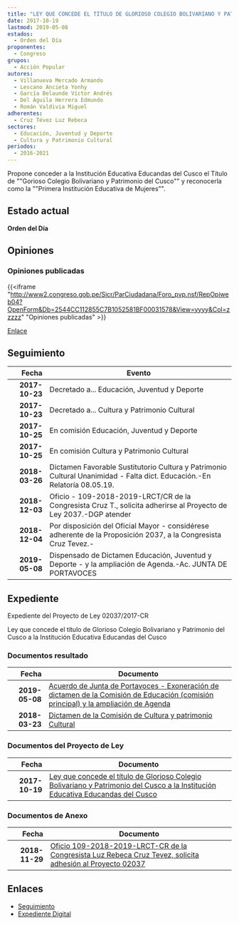 ```yaml
---
title: "LEY QUE CONCEDE EL TÍTULO DE GLORIOSO COLEGIO BOLIVARIANO Y PATRIMONIO DEL CUSCO A LA INSTITUCIÓN EDUCATIVA EDUCANDAS DEL CUSCO"
date: 2017-10-19
lastmod: 2019-05-08
estados: 
  - Orden del Día
proponentes: 
  - Congreso
grupos: 
  - Acción Popular
autores: 
  - Villanueva Mercado Armando
  - Lescano Ancieta Yonhy
  - García Belaunde Víctor Andrés
  - Del Águila Herrera Edmundo
  - Román Valdivia Miguel
adherentes: 
  - Cruz Tévez Luz Rebeca
sectores: 
  - Educación, Juventud y Deporte
  - Cultura y Patrimonio Cultural
periodos: 
  - 2016-2021
---
```


Propone conceder a la Institución Educativa Educandas del Cusco el Título de ""Gorioso Colegio Bolivariano y Patrimonio del Cusco"" y reconocerla como la ""Primera Institución Educativa de Mujeres"".


## Estado actual

**Orden del Día**

## Opiniones

### Opiniones publicadas

{{<iframe "http://www2.congreso.gob.pe/Sicr/ParCiudadana/Foro_pvp.nsf/RepOpiweb04?OpenForm&Db=2544CC112855C7B1052581BF00031578&View=yyyy&Col=zzzzz" "Opiniones publicadas" >}}

[Enlace](http://www2.congreso.gob.pe/Sicr/ParCiudadana/Foro_pvp.nsf/RepOpiweb04?OpenForm&Db=2544CC112855C7B1052581BF00031578&View=yyyy&Col=zzzzz)

## Seguimiento

| Fecha | Evento |
|------:|--------|
| **2017-10-23** | Decretado a... Educación, Juventud y Deporte|
| **2017-10-23** | Decretado a... Cultura y Patrimonio Cultural|
| **2017-10-25** | En comisión Educación, Juventud y Deporte|
| **2017-10-25** | En comisión Cultura y Patrimonio Cultural|
| **2018-03-26** | Dictamen Favorable Sustitutorio Cultura y Patrimonio Cultural Unanimidad - Falta dict. Educación.-En Relatoría 08.05.19.|
| **2018-12-03** | Oficio - 109-2018-2019-LRCT/CR de la Congresista Cruz T., solicita adherirse al Proyecto de Ley 2037.-DGP atender|
| **2018-12-04** | Por disposición del Oficial Mayor - considérese adherente de la Proposición 2037, a la Congresista Cruz Tevez.-|
| **2019-05-08** | Dispensado de Dictamen Educación, Juventud y Deporte - y la ampliación de Agenda.-Ac. JUNTA DE PORTAVOCES|


## Expediente

Expediente del Proyecto de Ley 02037/2017-CR

Ley que concede el título de Glorioso Colegio Bolivariano y Patrimonio del Cusco a la Institución Educativa Educandas del Cusco


### Documentos resultado

| Fecha | Documento |
|------:|--------|
| **2019-05-08** | [Acuerdo de Junta de Portavoces - Exoneración de dictamen de la Comisión de Educación (comisión principal) y la ampliación de Agenda](http://www.leyes.congreso.gob.pe/Documentos/2016_2021/Acuerdos/Junta_Portavoces/AJP0203720190508.pdf) |
| **2018-03-23** | [Dictamen de la Comisión de Cultura y patrimonio Cultural](http://www.leyes.congreso.gob.pe/Documentos/2016_2021/Dictamenes/Proyectos_de_Ley/02037DC05MAY20180323.pdf) |

### Documentos del Proyecto de Ley

| Fecha | Documento |
|------:|--------|
| **2017-10-19** | [Ley que concede el título de Glorioso Colegio Bolivariano y Patrimonio del Cusco a la Institución Educativa Educandas del Cusco](http://www.leyes.congreso.gob.pe/Documentos/2016_2021/Proyectos_de_Ley_y_de_Resoluciones_Legislativas/PL0203720171019.PDF) |

### Documentos de Anexo

| Fecha | Documento |
|------:|--------|
| **2018-11-29** | [Oficio 109-2018-2019-LRCT-CR de la Congresista Luz Rebeca Cruz Tevez, solicita adhesión al Proyecto 02037](http://www.leyes.congreso.gob.pe/Documentos/2016_2021/Oficios/Congresistas/OFICIO-109-2018-2019-LRCT-CR.pdf) |

## Enlaces 

- [Seguimiento](http://www2.congreso.gob.pe/Sicr/TraDocEstProc/CLProLey2016.nsf/f7fff46988ca05b1052578e100829cc7/0c0dbe088a7955d9052581bf000699f0?OpenDocument)
- [Expediente Digital](http://www2.congreso.gob.pe/Sicr/TraDocEstProc/CLProLey2016.nsf/f7fff46988ca05b1052578e100829cc7/0c0dbe088a7955d9052581bf000699f0?OpenDocument&Click=05257FB7005EB655.eb71d0cf91d8294e05256cdf006b5706/$Body/0.1C6C)
